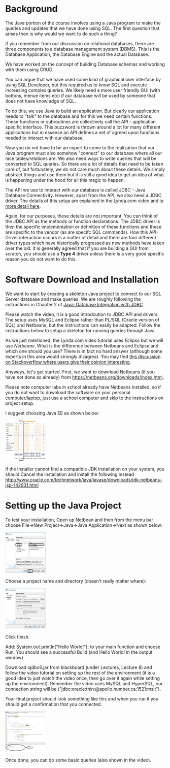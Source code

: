 
# Background

The Java portion of the course involves using a Java program to make the queries and updates that we have done using SQL.  The first question that arises then is why would we want to do such a thing? 

If you remember from our discussion on relational databases, there are three components to a database management system (DBMS).  This is the Database Application, the Database Engine and the actual Database.  

We have worked on the concept of  building Database schemas and working with them using CRUD.

You can argue that we have used some kind of graphical user interface by using SQL Developer, but this required us to know SQL and execute increasing complex queries.  We likely need a more user friendly GUI (with bottons, menue items etc) if our database will be used by someone that does not have knowledge of SQL.

To do this, we use Java to build an application.  But clearly our application needs to "talk" to the database and for this we need certain functions.  These functions or subroutines are collectively call the API - application specific interface.  This buzzword is thrown around a lot for many different applications but in essense an API defines a set of agreed upon functions needed to interact with our database.  

Now you do not have to be an expert to come to the realization that our Java program must also somehow "connect" to our database where all our nice tables/relations are.  We also need ways to write queries that will be converted to SQL queries.  So there are a lot of details that need to be taken care of, but fortunately, we do not care much about these details.  We simply abstract things and use them but it is still a good idea to get an idea of what is happening under the hood for all this magic to happen.

The API we use to interact with our database is called JDBC - Java Database Connectivity.  However, apart from the API, we also need a JDBC driver.  The details of this setup are explained in the Lynda.com video and <a href="http://www.tutorialspoint.com/jdbc/jdbc-driver-types.htm" target="_blank">in more detail here</a>.

Again, for our purposes, these details are not important.  You can think of the JDBC API as the methods or function declarations.  The JDBC driver is then the specific implementation or definition of these functions and these are specific to the vendor (as are specifc SQL commands).  How this API-Driver interaction occurs is a matter of detail and there are four different driver types which have historically progressed as new methods have taken over the old.  It is generally agreed that if you are building a GUI from scratch, you should use a <b>Type 4</b> driver unless there is a very good specific reason you do not want to do this.

# Software Download and Installation

We want to start by creating a skeleton Java project to connect to our SQL Server database and make queries.  We are roughly following the instructions in Chapter 2 of <a href="https://www.lynda.com/Java-tutorials/What-JDBC/110284/117302-4.html" target="_blank">Java: Database Integration with JDBC</a> 

Please watch the video, it is a good introdcution to JDBC API and drivers.  The setup uses MySQL and Eclipse rather than PL/SQL (Oracle version of SQL) and Netbeans, but the instructions can easily be adapted.  Follow the instructions below to setup a skeleton for running queries through Java.

As we just mentioned, the Lynda.com video tutorial uses <i>Eclipse</i> but we will use <i>Netbeans</i>.  What is the difference between Netbeans and Eclipse and which one should you use?  There is in fact no hard answer (although some experts in this area would strongly disagrea).  You may find <a href="https://stackoverflow.com/questions/330027/what-is-the-difference-between-eclipse-and-netbeans-if-i-want-to-use-only-the-ja" target="_blank"> this discussion on Stackoverflow where users give their opinion interesting</a>.

Anyways, let's get started.  First, we want to download Netbeans (if you have not done so already) from https://netbeans.org/downloads/index.html.  

Please note computer labs in school already have Netbeans installed, so if you do not want to download the software on your personal computer/laptop, just use a school computer and skip to the instructions on project setup.

I suggest choosing Java EE as shown below:

<img src="NetbeanDownload.png" alt="Netbeans Download" style="width:128px;height:128px;">

If the installer cannot find a compatible JDK installation on your system, you should Cancel the installation and install the following instead http://www.oracle.com/technetwork/java/javase/downloads/jdk-netbeans-jsp-142931.html

# Setting up the Java Project
To test your installation, Open up Netbean and then from the menu bar choose File->New Project->Java->Java Application->Next as shown below:

<img src="javaProject1.png" alt="New Java Project" style="width:128px;height:128px;">

Choose a project name and directory (doesn't really matter where):

<img src="javaProject2.png" alt="New Java Project" style="width:128px;height:128px;">

Click finish.

Add: System.out.println("Hello World!"); to your main function and choose Run.  You should see a successful Build (and Hello World! in the output window).

Download ojdbc6.jar from blackboard (under Lectures, Lecture 8) and follow the video tutorial on setting up the rest of the environment (it is a good idea to just watch the video once, then go over it again while setting up the environment).  Remember the video uses MySQL and HyperSQL, our connection string will be ("jdbc:oracle:thin:@apollo.humber.ca:1521:msit").

Your final project should look something like this and when you run it you should get a confirmation that you connected.

<img src="conection.png" alt="Java project with connection to SQL Server" style="width:128px;height:128px;">

Once done, you can do some basic queries (also shown in the video).

